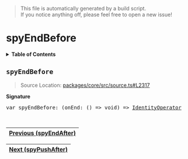 > This file is automatically generated by a build script.<br>If you notice anything off, please feel free to open a new issue!

# spyEndBefore

<details><summary><b>Table of Contents</b></summary>

1. [<code>spyEndBefore</code>](#spyEndBefore)</details>

## <a name="spyEndBefore"></a><code>spyEndBefore</code>

> Source Location: [packages\/core\/src\/source.ts#L2317](..\/..\/packages\/core\/src\/source.ts#L2317)

<b>Signature</b>

<pre>var spyEndBefore: (onEnd: () =&gt; void) =&gt; <a href="001-IdentityOperator.md#IdentityOperator">IdentityOperator</a></pre><br>

| [Previous \(spyEndAfter\)](078-spyEndAfter.md#readme) |
| --- |

<div align="right">

| [Next \(spyPushAfter\)](080-spyPushAfter.md#readme) |
| --- |
</div>
